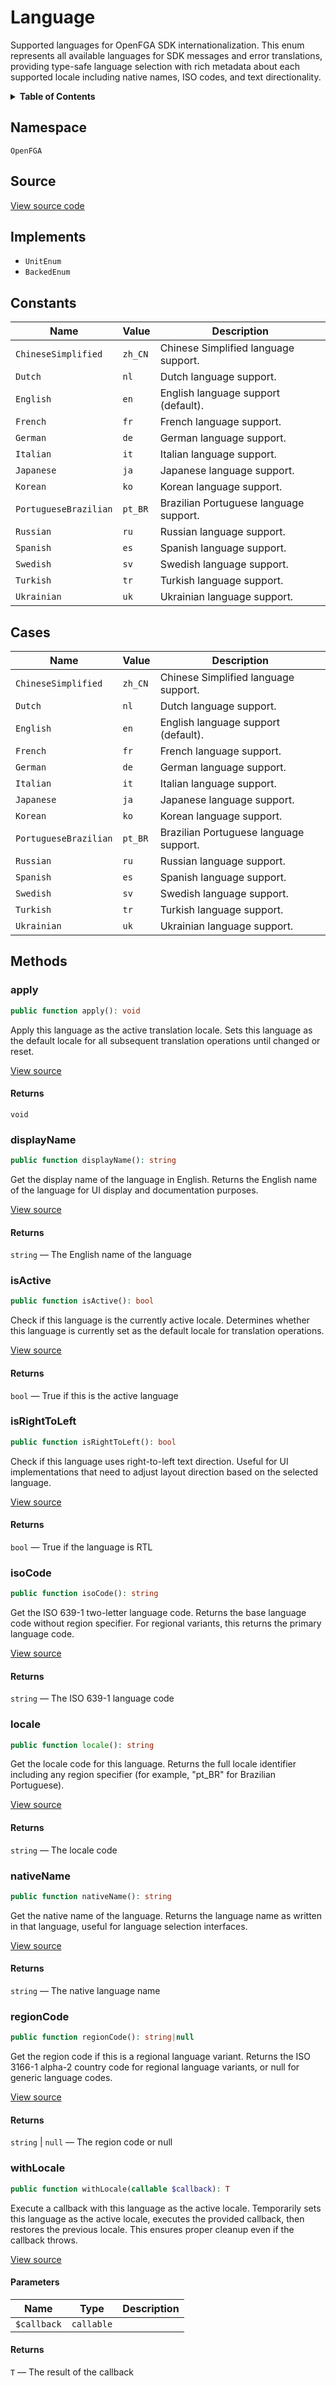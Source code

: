 # Language

Supported languages for OpenFGA SDK internationalization. This enum represents all available languages for SDK messages and error translations, providing type-safe language selection with rich metadata about each supported locale including native names, ISO codes, and text directionality.

<details>
<summary><strong>Table of Contents</strong></summary>

- [Namespace](#namespace)
- [Source](#source)
- [Implements](#implements)
- [Constants](#constants)
- [Cases](#cases)
- [Methods](#methods)

- [`apply()`](#apply)
  - [`displayName()`](#displayname)
  - [`isActive()`](#isactive)
  - [`isRightToLeft()`](#isrighttoleft)
  - [`isoCode()`](#isocode)
  - [`locale()`](#locale)
  - [`nativeName()`](#nativename)
  - [`regionCode()`](#regioncode)
  - [`withLocale()`](#withlocale)

</details>

## Namespace

`OpenFGA`

## Source

[View source code](https://github.com/evansims/openfga-php/blob/main/src/Language.php)

## Implements

- `UnitEnum`
- `BackedEnum`

## Constants

| Name                  | Value   | Description                            |
| --------------------- | ------- | -------------------------------------- |
| `ChineseSimplified`   | `zh_CN` | Chinese Simplified language support.   |
| `Dutch`               | `nl`    | Dutch language support.                |
| `English`             | `en`    | English language support (default).    |
| `French`              | `fr`    | French language support.               |
| `German`              | `de`    | German language support.               |
| `Italian`             | `it`    | Italian language support.              |
| `Japanese`            | `ja`    | Japanese language support.             |
| `Korean`              | `ko`    | Korean language support.               |
| `PortugueseBrazilian` | `pt_BR` | Brazilian Portuguese language support. |
| `Russian`             | `ru`    | Russian language support.              |
| `Spanish`             | `es`    | Spanish language support.              |
| `Swedish`             | `sv`    | Swedish language support.              |
| `Turkish`             | `tr`    | Turkish language support.              |
| `Ukrainian`           | `uk`    | Ukrainian language support.            |

## Cases

| Name                  | Value   | Description                            |
| --------------------- | ------- | -------------------------------------- |
| `ChineseSimplified`   | `zh_CN` | Chinese Simplified language support.   |
| `Dutch`               | `nl`    | Dutch language support.                |
| `English`             | `en`    | English language support (default).    |
| `French`              | `fr`    | French language support.               |
| `German`              | `de`    | German language support.               |
| `Italian`             | `it`    | Italian language support.              |
| `Japanese`            | `ja`    | Japanese language support.             |
| `Korean`              | `ko`    | Korean language support.               |
| `PortugueseBrazilian` | `pt_BR` | Brazilian Portuguese language support. |
| `Russian`             | `ru`    | Russian language support.              |
| `Spanish`             | `es`    | Spanish language support.              |
| `Swedish`             | `sv`    | Swedish language support.              |
| `Turkish`             | `tr`    | Turkish language support.              |
| `Ukrainian`           | `uk`    | Ukrainian language support.            |

## Methods

### apply

```php
public function apply(): void

```

Apply this language as the active translation locale. Sets this language as the default locale for all subsequent translation operations until changed or reset.

[View source](https://github.com/evansims/openfga-php/blob/main/src/Language.php#L137)

#### Returns

`void`

### displayName

```php
public function displayName(): string

```

Get the display name of the language in English. Returns the English name of the language for UI display and documentation purposes.

[View source](https://github.com/evansims/openfga-php/blob/main/src/Language.php#L150)

#### Returns

`string` — The English name of the language

### isActive

```php
public function isActive(): bool

```

Check if this language is the currently active locale. Determines whether this language is currently set as the default locale for translation operations.

[View source](https://github.com/evansims/openfga-php/blob/main/src/Language.php#L178)

#### Returns

`bool` — True if this is the active language

### isRightToLeft

```php
public function isRightToLeft(): bool

```

Check if this language uses right-to-left text direction. Useful for UI implementations that need to adjust layout direction based on the selected language.

[View source](https://github.com/evansims/openfga-php/blob/main/src/Language.php#L209)

#### Returns

`bool` — True if the language is RTL

### isoCode

```php
public function isoCode(): string

```

Get the ISO 639-1 two-letter language code. Returns the base language code without region specifier. For regional variants, this returns the primary language code.

[View source](https://github.com/evansims/openfga-php/blob/main/src/Language.php#L191)

#### Returns

`string` — The ISO 639-1 language code

### locale

```php
public function locale(): string

```

Get the locale code for this language. Returns the full locale identifier including any region specifier (for example, &quot;pt_BR&quot; for Brazilian Portuguese).

[View source](https://github.com/evansims/openfga-php/blob/main/src/Language.php#L224)

#### Returns

`string` — The locale code

### nativeName

```php
public function nativeName(): string

```

Get the native name of the language. Returns the language name as written in that language, useful for language selection interfaces.

[View source](https://github.com/evansims/openfga-php/blob/main/src/Language.php#L237)

#### Returns

`string` — The native language name

### regionCode

```php
public function regionCode(): string|null

```

Get the region code if this is a regional language variant. Returns the ISO 3166-1 alpha-2 country code for regional language variants, or null for generic language codes.

[View source](https://github.com/evansims/openfga-php/blob/main/src/Language.php#L265)

#### Returns

`string` &#124; `null` — The region code or null

### withLocale

```php
public function withLocale(callable $callback): T

```

Execute a callback with this language as the active locale. Temporarily sets this language as the active locale, executes the provided callback, then restores the previous locale. This ensures proper cleanup even if the callback throws.

[View source](https://github.com/evansims/openfga-php/blob/main/src/Language.php#L290)

#### Parameters

| Name        | Type       | Description |
| ----------- | ---------- | ----------- |
| `$callback` | `callable` |             |

#### Returns

`T` — The result of the callback
